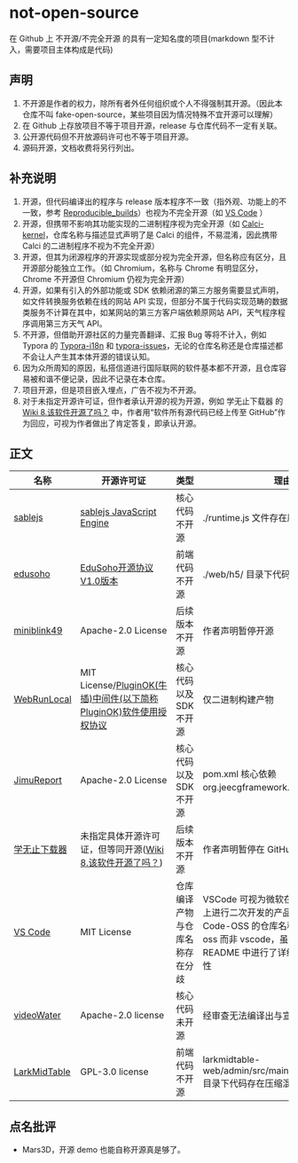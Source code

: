 # not-open-source

在 Github 上 不开源/不完全开源 的具有一定知名度的项目(markdown 型不计入，需要项目主体构成是代码)

## 声明

1. 不开源是作者的权力，除所有者外任何组织或个人不得强制其开源。（因此本仓库不叫 fake-open-source，某些项目因为情况特殊不宜开源可以理解）
2. 在 Github 上存放项目不等于项目开源，release 与仓库代码不一定有关联。
3. 公开源代码但不开放源码许可也不等于项目开源。
4. 源码开源，文档收费将另行列出。

## 补充说明
1. 开源，但代码编译出的程序与 release 版本程序不一致（指外观、功能上的不一致，参考 [Reproducible_builds](https://en.wikipedia.org/wiki/Reproducible_builds)）也视为不完全开源（如 [VS Code](https://github.com/microsoft/vscode) ）
2. 开源，但携带不影响其功能实现的二进制程序视为完全开源（如 [Calci-kernel](https://github.com/Iraka-C/Calci-kernel)，仓库名称与描述显式声明了是 Calci 的组件，不易混淆，因此携带 Calci 的二进制程序不视为不完全开源）
3. 开源，但其为闭源程序的开源实现或部分视为完全开源，但名称应有区分，且开源部分能独立工作。（如 Chromium，名称与 Chrome 有明显区分，Chrome 不开源但 Chromium 仍视为完全开源）
4. 开源，如果有引入的外部功能或 SDK 依赖闭源的第三方服务需要显式声明，如文件转换服务依赖在线的网站 API 实现，但部分不属于代码实现范畴的数据类服务不计算在其中，如某网站的第三方客户端依赖原网站 API，天气程序程序调用第三方天气 API。
5. 不开源，但借助开源社区的力量完善翻译、汇报 Bug 等将不计入，例如 Typora 的 [Typora-i18n](https://github.com/typora/Typora-i18n) 和 [typora-issues](https://github.com/typora/typora-issues)，无论的仓库名称还是仓库描述都不会让人产生其本体开源的错误认知。
6. 因为众所周知的原因，私搭信道进行国际联网的软件基本都不开源，且仓库容易被和谐不便记录，因此不记录在本仓库。
7. 项目开源，但是项目嵌入埋点，广告不视为不开源。
8. 对于未指定开源许可证，但作者承认开源的视为开源，例如 学无止下载器 的 [Wiki 8.该软件开源了吗？](https://github.com/PyJun/Mooc_Downloader/wiki#8%E8%AF%A5%E8%BD%AF%E4%BB%B6%E5%BC%80%E6%BA%90%E4%BA%86%E5%90%97) 中，作者用“软件所有源代码已经上传至 GitHub”作为回应，可视为作者做出了肯定答复，即承认开源。

## 正文

| 名称 | 开源许可证 | 类型 | 理由 |
| - | - | - | - |
| [sablejs](https://github.com/sablejs/sablejs) | [sablejs JavaScript Engine](https://github.com/sablejs/sablejs/blob/master/LICENSE) | 核心代码不开源 | ./runtime.js 文件存在压缩混淆 | 
| [edusoho](https://github.com/edusoho/edusoho) | [EduSoho开源协议V1.0版本](https://github.com/EduSoho/EduSoho/wiki/EduSoho%E5%BC%80%E6%BA%90%E5%8D%8F%E8%AE%AEV1.0%E7%89%88%E6%9C%AC) | 前端代码不开源 | ./web/h5/ 目录下代码存在压缩混淆 |
| [miniblink49](https://github.com/weolar/miniblink49.git) | Apache-2.0 License | 后续版本不开源 | 作者声明暂停开源 |
| [WebRunLocal](https://github.com/wangzuohuai/WebRunLocal) | MIT License/[PluginOK(牛插)中间件(以下简称PluginOK)软件使用授权协议](https://github.com/wangzuohuai/WebRunLocal/blob/master/license.txt) | 核心代码以及 SDK 不开源 | 仅二进制构建产物 |
| [JimuReport](https://github.com/jeecgboot/JimuReport) | Apache-2.0 License | 核心代码以及 SDK 不开源 | pom.xml 核心依赖 org.jeecgframework.jimureport 不开源 |
| [学无止下载器](https://github.com/PyJun/Mooc_Downloader) | 未指定具体开源许可证，但等同开源([Wiki 8.该软件开源了吗？](https://github.com/PyJun/Mooc_Downloader/wiki#8%E8%AF%A5%E8%BD%AF%E4%BB%B6%E5%BC%80%E6%BA%90%E4%BA%86%E5%90%97)) | 后续版本不开源 | 作者声明暂停在 GitHub 上更新后续代码 |
| [VS Code](https://github.com/microsoft/vscode) | MIT License | 仓库编译产物与仓库名称存在分歧 | VSCode 可视为微软在 Code-OSS 基础上进行二次开发的产品，既然如此那 Code-OSS 的仓库名称应该叫做 code-oss 而非 vscode，虽然微软在 README 中进行了详细说明但仍有误导性 |
| [videoWater](https://github.com/suifengqjn/videoWater) | Apache-2.0 license | 核心代码未开源 | 经审查无法编译出与宣传相符的预期产物 |
| [LarkMidTable](https://github.com/birdLark/LarkMidTable) | GPL-3.0 license | 前端代码不开源 | larkmidtable-web/admin/src/main/resources/static/ 目录下代码存在压缩混淆 |

## 点名批评

+ Mars3D，开源 demo 也能自称开源真是够了。

